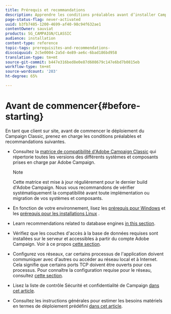 ```yaml
---
title: Prérequis et recommandations
description: Apprendre les conditions préalables avant d’installer Campaign (sur site)
page-status-flag: never-activated
uuid: b3fb7485-1200-4699-af40-98c94f632ae1
contentOwner: sauviat
products: SG_CAMPAIGN/CLASSIC
audience: installation
content-type: reference
topic-tags: prerequisites-and-recommendations-
discoiquuid: 2c5e0004-2a5d-4e89-ae6c-6bad186bd958
translation-type: tm+mt
source-git-commit: b447e316bed8e0e87d608679c147e6bd7b0815eb
workflow-type: tm+mt
source-wordcount: '203'
ht-degree: 65%

---
```



# Avant de commencer{#before-starting}

En tant que client sur site, avant de commencer le déploiement du Campaign Classic, prenez en charge les conditions préalables et recommandations suivantes.

* Consultez la [matrice de compatibilité d&#39;Adobe Campaign Classic](../../rn/using/compatibility-matrix.md) qui répertorie toutes les versions des différents systèmes et composants prises en charge par Adobe Campaign.

   >[!NOTE]
   >
   >Cette matrice est mise à jour régulièrement pour le dernier build d&#39;Adobe Campaign. Nous vous recommandons de vérifier systématiquement la compatibilité avant toute implémentation ou migration de vos systèmes et composants.

* En fonction de votre environnement, lisez les [prérequis pour Windows](../../installation/using/prerequisites-of-campaign-installation-in-windows.md) et les [prérequis pour les installations Linux](../../installation/using/prerequisites-of-campaign-installation-in-linux.md) .
* Learn recommendations related to database engines [in this section](../../installation/using/database.md).
* Vérifiez que les couches d&#39;accès à la base de données requises sont installées sur le serveur et accessibles à partir du compte Adobe Campaign. Voir à ce propos [cette section](../../installation/using/application-server.md).
* Configurez vos réseaux, car certains processus de l&#39;application doivent communiquer avec d&#39;autres ou accéder au réseau local et à Internet. Cela signifie que certains ports TCP doivent être ouverts pour ces processus. Pour connaître la configuration requise pour le réseau, consultez [cette section](../../installation/using/network-configuration.md).
* Lisez la liste de contrôle Sécurité et confidentialité de Campaign [dans cet article](https://helpx.adobe.com/fr/campaign/kb/acc-security.html).
* Consultez les instructions générales pour estimer les besoins matériels en termes de déploiement prédéfini [dans cet article](https://helpx.adobe.com/fr/campaign/kb/hardware-sizing-guide.html).
